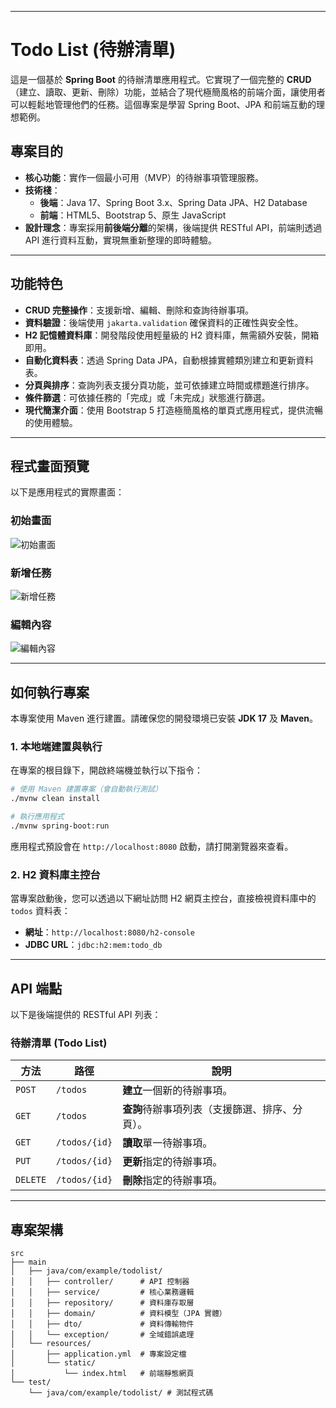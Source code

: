 
-----

# Todo List (待辦清單)

這是一個基於 **Spring Boot** 的待辦清單應用程式。它實現了一個完整的 **CRUD**（建立、讀取、更新、刪除）功能，並結合了現代極簡風格的前端介面，讓使用者可以輕鬆地管理他們的任務。這個專案是學習 Spring Boot、JPA 和前端互動的理想範例。

## 專案目的

  * **核心功能**：實作一個最小可用（MVP）的待辦事項管理服務。
  * **技術棧**：
      * **後端**：Java 17、Spring Boot 3.x、Spring Data JPA、H2 Database
      * **前端**：HTML5、Bootstrap 5、原生 JavaScript
  * **設計理念**：專案採用**前後端分離**的架構，後端提供 RESTful API，前端則透過 API 進行資料互動，實現無重新整理的即時體驗。

-----

## 功能特色

  * **CRUD 完整操作**：支援新增、編輯、刪除和查詢待辦事項。
  * **資料驗證**：後端使用 `jakarta.validation` 確保資料的正確性與安全性。
  * **H2 記憶體資料庫**：開發階段使用輕量級的 H2 資料庫，無需額外安裝，開箱即用。
  * **自動化資料表**：透過 Spring Data JPA，自動根據實體類別建立和更新資料表。
  * **分頁與排序**：查詢列表支援分頁功能，並可依據建立時間或標題進行排序。
  * **條件篩選**：可依據任務的「完成」或「未完成」狀態進行篩選。
  * **現代簡潔介面**：使用 Bootstrap 5 打造極簡風格的單頁式應用程式，提供流暢的使用體驗。

-----

## 程式畫面預覽

以下是應用程式的實際畫面：

### 初始畫面
![初始畫面](https://imgur.com/jGEURWu)
### 新增任務
![新增任務](https://imgur.com/crLnvbo)
### 編輯內容
![編輯內容](https://imgur.com/gNp7Z5x)

-----

## 如何執行專案

本專案使用 Maven 進行建置。請確保您的開發環境已安裝 **JDK 17** 及 **Maven**。

### 1\. 本地端建置與執行

在專案的根目錄下，開啟終端機並執行以下指令：

```sh
# 使用 Maven 建置專案（會自動執行測試）
./mvnw clean install

# 執行應用程式
./mvnw spring-boot:run
```

應用程式預設會在 `http://localhost:8080` 啟動，請打開瀏覽器來查看。

### 2\. H2 資料庫主控台

當專案啟動後，您可以透過以下網址訪問 H2 網頁主控台，直接檢視資料庫中的 `todos` 資料表：

  * **網址**：`http://localhost:8080/h2-console`
  * **JDBC URL**：`jdbc:h2:mem:todo_db`

-----

## API 端點

以下是後端提供的 RESTful API 列表：

### 待辦清單 (Todo List)

| 方法 | 路徑 | 說明 |
|---|---|---|
| `POST` | `/todos` | **建立**一個新的待辦事項。 |
| `GET` | `/todos` | **查詢**待辦事項列表（支援篩選、排序、分頁）。 |
| `GET` | `/todos/{id}` | **讀取**單一待辦事項。 |
| `PUT` | `/todos/{id}` | **更新**指定的待辦事項。 |
| `DELETE` | `/todos/{id}` | **刪除**指定的待辦事項。 |

-----

## 專案架構

```
src
├── main
│   ├── java/com/example/todolist/
│   │   ├── controller/      # API 控制器
│   │   ├── service/         # 核心業務邏輯
│   │   ├── repository/      # 資料庫存取層
│   │   ├── domain/          # 資料模型（JPA 實體）
│   │   ├── dto/             # 資料傳輸物件
│   │   └── exception/       # 全域錯誤處理
│   └── resources/
│       ├── application.yml  # 專案設定檔
│       └── static/
│           └── index.html   # 前端靜態網頁
└── test/
    └── java/com/example/todolist/ # 測試程式碼
```
